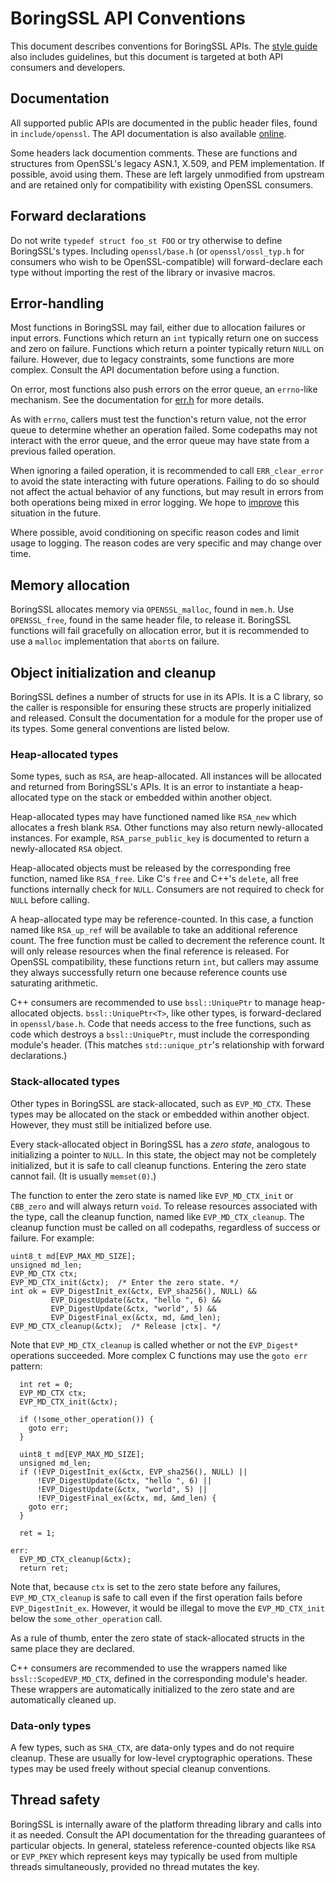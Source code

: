 # BoringSSL API Conventions

This document describes conventions for BoringSSL APIs. The [style
guide](/STYLE.md) also includes guidelines, but this document is targeted at
both API consumers and developers.


## Documentation

All supported public APIs are documented in the public header files, found in
`include/openssl`. The API documentation is also available
[online](https://commondatastorage.googleapis.com/chromium-boringssl-docs/headers.html).

Some headers lack documention comments. These are functions and structures from
OpenSSL's legacy ASN.1, X.509, and PEM implementation. If possible, avoid using
them. These are left largely unmodified from upstream and are retained only for
compatibility with existing OpenSSL consumers.


## Forward declarations

Do not write `typedef struct foo_st FOO` or try otherwise to define BoringSSL's
types. Including `openssl/base.h` (or `openssl/ossl_typ.h` for consumers who
wish to be OpenSSL-compatible) will forward-declare each type without importing
the rest of the library or invasive macros.


## Error-handling

Most functions in BoringSSL may fail, either due to allocation failures or input
errors. Functions which return an `int` typically return one on success and zero
on failure. Functions which return a pointer typically return `NULL` on failure.
However, due to legacy constraints, some functions are more complex. Consult the
API documentation before using a function.

On error, most functions also push errors on the error queue, an `errno`-like
mechanism. See the documentation for
[err.h](https://commondatastorage.googleapis.com/chromium-boringssl-docs/err.h.html)
for more details.

As with `errno`, callers must test the function's return value, not the error
queue to determine whether an operation failed. Some codepaths may not interact
with the error queue, and the error queue may have state from a previous failed
operation.

When ignoring a failed operation, it is recommended to call `ERR_clear_error` to
avoid the state interacting with future operations. Failing to do so should not
affect the actual behavior of any functions, but may result in errors from both
operations being mixed in error logging. We hope to
[improve](https://bugs.chromium.org/p/boringssl/issues/detail?id=38) this
situation in the future.

Where possible, avoid conditioning on specific reason codes and limit usage to
logging. The reason codes are very specific and may change over time.


## Memory allocation

BoringSSL allocates memory via `OPENSSL_malloc`, found in `mem.h`. Use
`OPENSSL_free`, found in the same header file, to release it. BoringSSL
functions will fail gracefully on allocation error, but it is recommended to use
a `malloc` implementation that `abort`s on failure.


## Object initialization and cleanup

BoringSSL defines a number of structs for use in its APIs. It is a C library,
so the caller is responsible for ensuring these structs are properly
initialized and released. Consult the documentation for a module for the
proper use of its types. Some general conventions are listed below.


### Heap-allocated types

Some types, such as `RSA`, are heap-allocated. All instances will be allocated
and returned from BoringSSL's APIs. It is an error to instantiate a heap-
allocated type on the stack or embedded within another object.

Heap-allocated types may have functioned named like `RSA_new` which allocates a
fresh blank `RSA`. Other functions may also return newly-allocated instances.
For example, `RSA_parse_public_key` is documented to return a newly-allocated
`RSA` object.

Heap-allocated objects must be released by the corresponding free function,
named like `RSA_free`. Like C's `free` and C++'s `delete`, all free functions
internally check for `NULL`. Consumers are not required to check for `NULL`
before calling.

A heap-allocated type may be reference-counted. In this case, a function named
like `RSA_up_ref` will be available to take an additional reference count. The
free function must be called to decrement the reference count. It will only
release resources when the final reference is released. For OpenSSL
compatibility, these functions return `int`, but callers may assume they always
successfully return one because reference counts use saturating arithmetic.

C++ consumers are recommended to use `bssl::UniquePtr` to manage heap-allocated
objects. `bssl::UniquePtr<T>`, like other types, is forward-declared in
`openssl/base.h`. Code that needs access to the free functions, such as code
which destroys a `bssl::UniquePtr`, must include the corresponding module's
header. (This matches `std::unique_ptr`'s relationship with forward
declarations.)


### Stack-allocated types

Other types in BoringSSL are stack-allocated, such as `EVP_MD_CTX`. These
types may be allocated on the stack or embedded within another object.
However, they must still be initialized before use.

Every stack-allocated object in BoringSSL has a *zero state*, analogous to
initializing a pointer to `NULL`. In this state, the object may not be
completely initialized, but it is safe to call cleanup functions. Entering the
zero state cannot fail. (It is usually `memset(0)`.)

The function to enter the zero state is named like `EVP_MD_CTX_init` or
`CBB_zero` and will always return `void`. To release resources associated with
the type, call the cleanup function, named like `EVP_MD_CTX_cleanup`. The
cleanup function must be called on all codepaths, regardless of success or
failure. For example:

    uint8_t md[EVP_MAX_MD_SIZE];
    unsigned md_len;
    EVP_MD_CTX ctx;
    EVP_MD_CTX_init(&ctx);  /* Enter the zero state. */
    int ok = EVP_DigestInit_ex(&ctx, EVP_sha256(), NULL) &&
             EVP_DigestUpdate(&ctx, "hello ", 6) &&
             EVP_DigestUpdate(&ctx, "world", 5) &&
             EVP_DigestFinal_ex(&ctx, md, &md_len);
    EVP_MD_CTX_cleanup(&ctx);  /* Release |ctx|. */

Note that `EVP_MD_CTX_cleanup` is called whether or not the `EVP_Digest*`
operations succeeded. More complex C functions may use the `goto err` pattern:

      int ret = 0;
      EVP_MD_CTX ctx;
      EVP_MD_CTX_init(&ctx);

      if (!some_other_operation()) {
        goto err;
      }

      uint8_t md[EVP_MAX_MD_SIZE];
      unsigned md_len;
      if (!EVP_DigestInit_ex(&ctx, EVP_sha256(), NULL) ||
          !EVP_DigestUpdate(&ctx, "hello ", 6) ||
          !EVP_DigestUpdate(&ctx, "world", 5) ||
          !EVP_DigestFinal_ex(&ctx, md, &md_len) {
        goto err;
      }

      ret = 1;

    err:
      EVP_MD_CTX_cleanup(&ctx);
      return ret;

Note that, because `ctx` is set to the zero state before any failures,
`EVP_MD_CTX_cleanup` is safe to call even if the first operation fails before
`EVP_DigestInit_ex`. However, it would be illegal to move the `EVP_MD_CTX_init`
below the `some_other_operation` call.

As a rule of thumb, enter the zero state of stack-allocated structs in the
same place they are declared.

C++ consumers are recommended to use the wrappers named like
`bssl::ScopedEVP_MD_CTX`, defined in the corresponding module's header. These
wrappers are automatically initialized to the zero state and are automatically
cleaned up.


### Data-only types

A few types, such as `SHA_CTX`, are data-only types and do not require cleanup.
These are usually for low-level cryptographic operations. These types may be
used freely without special cleanup conventions.


## Thread safety

BoringSSL is internally aware of the platform threading library and calls into
it as needed. Consult the API documentation for the threading guarantees of
particular objects. In general, stateless reference-counted objects like `RSA`
or `EVP_PKEY` which represent keys may typically be used from multiple threads
simultaneously, provided no thread mutates the key.
